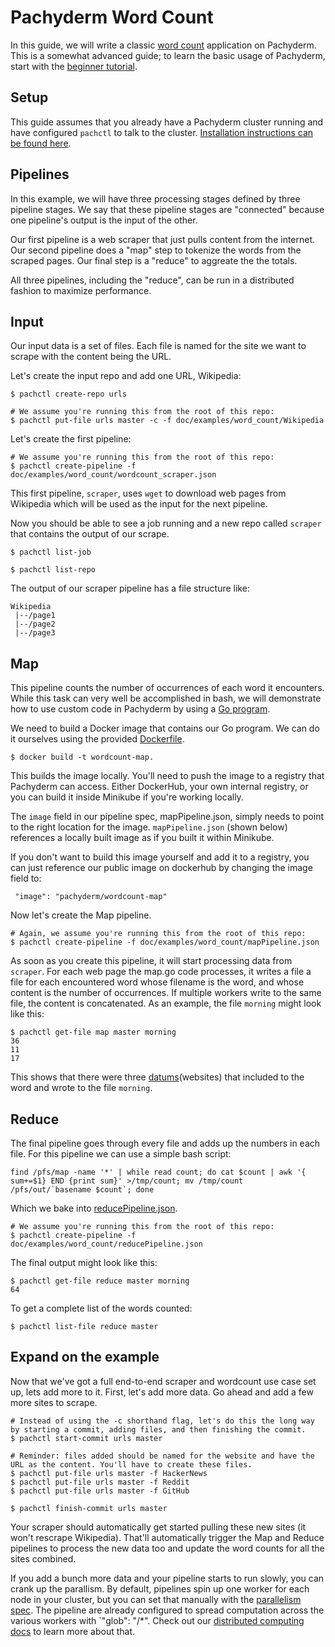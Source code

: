# Pachyderm Word Count

In this guide, we will write a classic [word count](https://portal.futuresystems.org/manual/hadoop-wordcount) application on Pachyderm.  This is a somewhat advanced guide; to learn the basic usage of Pachyderm, start with the [beginner tutorial](http://pachyderm.readthedocs.io/en/stable/getting_started/beginner_tutorial.html).

## Setup

This guide assumes that you already have a Pachyderm cluster running and have configured `pachctl` to talk to the cluster. [Installation instructions can be found here](http://pachyderm.readthedocs.io/en/stable/getting_started/local_installation.html).

## Pipelines

In this example, we will have three processing stages defined by three pipeline stages.  We say that these pipeline stages are "connected" because one pipeline's output is the input of the other.

Our first pipeline is a web scraper that just pulls content from the internet. Our second pipeline does a "map" step to tokenize the words from the scraped pages. Our final step is a "reduce" to aggreate the the totals. 

All three pipelines, including the "reduce", can be run in a distributed fashion to maximize performance. 

## Input

Our input data is a set of files. Each file is named for the site we want to scrape with the content being the URL. 

Let's create the input repo and add one URL, Wikipedia:
```
$ pachctl create-repo urls

# We assume you're running this from the root of this repo:
$ pachctl put-file urls master -c -f doc/examples/word_count/Wikipedia
```

Let's create the first pipeline:

```
# We assume you're running this from the root of this repo:
$ pachctl create-pipeline -f doc/examples/word_count/wordcount_scraper.json
```

This first pipeline, `scraper`, uses `wget` to download web pages from Wikipedia which will be used as the input for the next pipeline.


Now you should be able to see a job running and a new repo called `scraper` that contains the output of our scrape. 

```
$ pachctl list-job

$ pachctl list-repo
```

The output of our scraper pipeline has a file structure like:

```
Wikipedia
 |--/page1
 |--/page2
 |--/page3
```

## Map

This pipeline counts the number of occurrences of each word it encounters.  While this task can very well be accomplished in bash, we will demonstrate how to use custom code in Pachyderm by using a [Go program](map.go).

We need to build a Docker image that contains our Go program. We can do it ourselves using the provided [Dockerfile](Dockerfile). 

```
$ docker build -t wordcount-map.
```

This builds the image locally. You'll need to push the image to a registry that Pachyderm can access. Either DockerHub, your own internal registry, or you can build it inside Minikube if you're working locally. 

The `image` field in our pipeline spec, mapPipeline.json, simply needs to point to the right location for the image. `mapPipeline.json` (shown below) references a locally built image as if you built it within Minikube. 

If you don't want to build this image yourself and add it to a registry, you can just reference our public image on dockerhub by changing the image field to:

```
 "image": "pachyderm/wordcount-map"
```

Now let's create the Map pipeline. 
```
# Again, we assume you're running this from the root of this repo:
$ pachctl create-pipeline -f doc/examples/word_count/mapPipeline.json
```

As soon as you create this pipeline, it will start processing data from `scraper`. For each web page the map.go code processes, it writes a file a file for each encountered word whose filename is the word, and whose content is the number of occurrences.  If multiple workers write to the same file, the content is concatenated.  As an example, the file `morning` might look like this:

```
$ pachctl get-file map master morning 
36
11
17
```

This shows that there were three [datums](http://pachyderm.readthedocs.io/en/latest/fundamentals/distributed_computing.html)(websites) that included to the word and wrote to the file `morning`.

## Reduce

The final pipeline goes through every file and adds up the numbers in each file.  For this pipeline we can use a simple bash script:

```
find /pfs/map -name '*' | while read count; do cat $count | awk '{ sum+=$1} END {print sum}' >/tmp/count; mv /tmp/count /pfs/out/`basename $count`; done
```

Which we bake into [reducePipeline.json](reducePipeline.json).

```
# We assume you're running this from the root of this repo:
$ pachctl create-pipeline -f doc/examples/word_count/reducePipeline.json
```

The final output might look like this:

```
$ pachctl get-file reduce master morning
64
```

To get a complete list of the words counted:

```
$ pachctl list-file reduce master
```

## Expand on the example

Now that we've got a full end-to-end scraper and wordcount use case set up, lets add more to it. First, let's add more data. Go ahead and add a few more sites to scrape. 

```
# Instead of using the -c shorthand flag, let's do this the long way by starting a commit, adding files, and then finishing the commit.
$ pachctl start-commit urls master

# Reminder: files added should be named for the website and have the URL as the content. You'll have to create these files.
$ pachctl put-file urls master -f HackerNews
$ pachctl put-file urls master -f Reddit
$ pachctl put-file urls master -f GitHub

$ pachctl finish-commit urls master
```
Your scraper should automatically get started pulling these new sites (it won't rescrape Wikipedia). That'll automatically trigger the Map and Reduce pipelines to process the new data too and update the word counts for all the sites combined.

If you add a bunch more data and your pipeline starts to run slowly, you can crank up the parallism. By default, pipelines spin up one worker for each node in your cluster, but you can set that manually with the [parallelism spec](http://pachyderm.readthedocs.io/en/latest/reference/pipeline_spec.html#parallelism-spec-optional). The pipeline are already configured to spread computation across the various workers with `"glob": "/*". Check out our [distributed computing docs](http://pachyderm.readthedocs.io/en/latest/fundamentals/distributed_computing.html) to learn more about that. 


